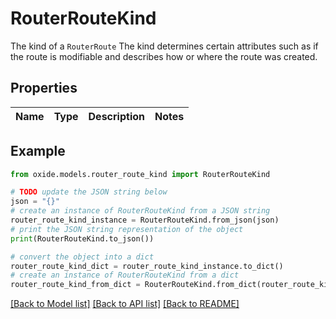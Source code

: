 # RouterRouteKind

The kind of a `RouterRoute`  The kind determines certain attributes such as if the route is modifiable and describes how or where the route was created.

## Properties

Name | Type | Description | Notes
------------ | ------------- | ------------- | -------------

## Example

```python
from oxide.models.router_route_kind import RouterRouteKind

# TODO update the JSON string below
json = "{}"
# create an instance of RouterRouteKind from a JSON string
router_route_kind_instance = RouterRouteKind.from_json(json)
# print the JSON string representation of the object
print(RouterRouteKind.to_json())

# convert the object into a dict
router_route_kind_dict = router_route_kind_instance.to_dict()
# create an instance of RouterRouteKind from a dict
router_route_kind_from_dict = RouterRouteKind.from_dict(router_route_kind_dict)
```
[[Back to Model list]](../README.md#documentation-for-models) [[Back to API list]](../README.md#documentation-for-api-endpoints) [[Back to README]](../README.md)


